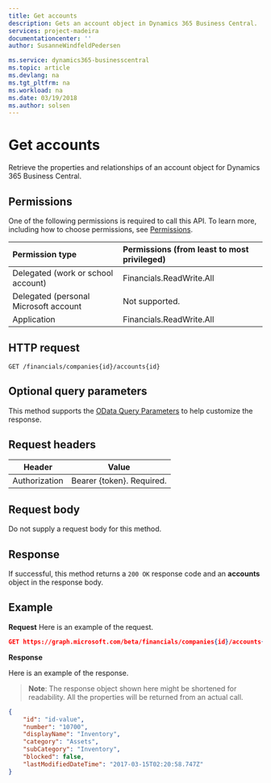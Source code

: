 ```yaml
---
title: Get accounts 
description: Gets an account object in Dynamics 365 Business Central.
services: project-madeira
documentationcenter: ''
author: SusanneWindfeldPedersen

ms.service: dynamics365-businesscentral
ms.topic: article
ms.devlang: na
ms.tgt_pltfrm: na
ms.workload: na
ms.date: 03/19/2018
ms.author: solsen
---
```


# Get accounts
Retrieve the properties and relationships of an account object for Dynamics 365 Business Central.

## Permissions
One of the following permissions is required to call this API. To learn more, including how to choose permissions, see [Permissions](../../../concepts/permissions_reference.md).

|Permission type |Permissions (from least to most privileged)|
|:---------------|:------------------------------------------|
|Delegated (work or school account)|Financials.ReadWrite.All |
|Delegated (personal Microsoft account|Not supported.|
|Application|Financials.ReadWrite.All|


## HTTP request
```
GET /financials/companies{id}/accounts{id}
```

## Optional query parameters
This method supports the [OData Query Parameters](../../../concepts/query_parameters.md) to help customize the response.

## Request headers
|Header|Value|
|------|-----|
|Authorization  |Bearer {token}. Required. |

## Request body
Do not supply a request body for this method.

## Response
If successful, this method returns a `200 OK` response code and an **accounts** object in the response body.

## Example

**Request**
Here is an example of the request.

```json
GET https://graph.microsoft.com/beta/financials/companies{id}/accounts{id}
```

**Response**

Here is an example of the response. 

> **Note**: The response object shown here might be shortened for readability. All the properties will be returned from an actual call.

```json
{
    "id": "id-value",
    "number": "10700",
    "displayName": "Inventory",
    "category": "Assets",
    "subCategory": "Inventory",
    "blocked": false,
    "lastModifiedDateTime": "2017-03-15T02:20:58.747Z"
}
```